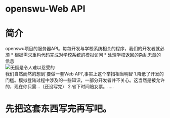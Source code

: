 openswu-Web API
==============
# 简介

openswu项目的服务器API。每每开发与学校系统相关的程序，我们的开发者就必须
        * 根据需求重构代码完成对学校系统的模拟访问
        * 处理学校返回的杂乱无章的信息
<br>![](http://imgsrc.baidu.com/forum/pic/item/72913912b31bb0519dd64ff7347adab448ede062.jpg "无疑是令人难以忍受的")
<br>我们自然而然的想到'要做一套Web API',事实上这个举措相当明智
        1.降低了开发的门槛。模拟登陆过程中涉及的一些知识，一部分开发者并不关心。这当然是被允许的，现在你只需...（还没写完）
        2.省下时间陪女票。.....


# 先把这套东西写完再写吧。
